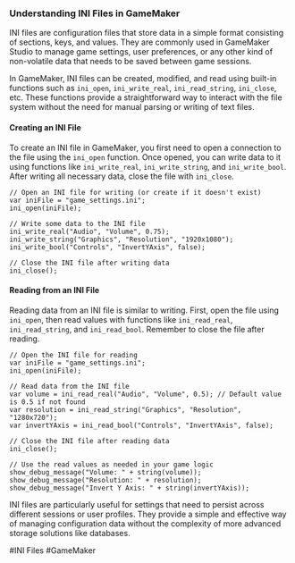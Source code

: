### Understanding INI Files in GameMaker

INI files are configuration files that store data in a simple format consisting of sections, keys, and values. They are commonly used in GameMaker Studio to manage game settings, user preferences, or any other kind of non-volatile data that needs to be saved between game sessions.

In GameMaker, INI files can be created, modified, and read using built-in functions such as `ini_open`, `ini_write_real`, `ini_read_string`, `ini_close`, etc. These functions provide a straightforward way to interact with the file system without the need for manual parsing or writing of text files.

#### Creating an INI File

To create an INI file in GameMaker, you first need to open a connection to the file using the `ini_open` function. Once opened, you can write data to it using functions like `ini_write_real`, `ini_write_string`, and `ini_write_bool`. After writing all necessary data, close the file with `ini_close`.

```gml
// Open an INI file for writing (or create if it doesn't exist)
var iniFile = "game_settings.ini";
ini_open(iniFile);

// Write some data to the INI file
ini_write_real("Audio", "Volume", 0.75);
ini_write_string("Graphics", "Resolution", "1920x1080");
ini_write_bool("Controls", "InvertYAxis", false);

// Close the INI file after writing data
ini_close();
```

#### Reading from an INI File

Reading data from an INI file is similar to writing. First, open the file using `ini_open`, then read values with functions like `ini_read_real`, `ini_read_string`, and `ini_read_bool`. Remember to close the file after reading.

```gml
// Open the INI file for reading
var iniFile = "game_settings.ini";
ini_open(iniFile);

// Read data from the INI file
var volume = ini_read_real("Audio", "Volume", 0.5); // Default value is 0.5 if not found
var resolution = ini_read_string("Graphics", "Resolution", "1280x720");
var invertYAxis = ini_read_bool("Controls", "InvertYAxis", false);

// Close the INI file after reading data
ini_close();

// Use the read values as needed in your game logic
show_debug_message("Volume: " + string(volume));
show_debug_message("Resolution: " + resolution);
show_debug_message("Invert Y Axis: " + string(invertYAxis));
```

INI files are particularly useful for settings that need to persist across different sessions or user profiles. They provide a simple and effective way of managing configuration data without the complexity of more advanced storage solutions like databases.

#INI Files #GameMaker